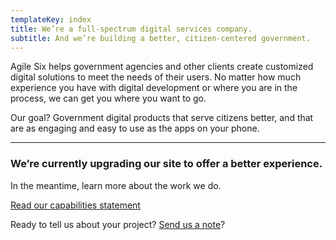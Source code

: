 ```yaml
---
templateKey: index
title: We’re a full-spectrum digital services company.
subtitle: And we’re building a better, citizen-centered government.
---
```


Agile Six helps government agencies and other clients create customized digital solutions to meet the needs of their users. No matter how much experience you have with digital development or where you are in the process, we can get you where you want to go.

Our goal? Government digital products that serve citizens better, and that are as engaging and easy to use as the apps on your phone.

--------

### We’re currently upgrading our site to offer a better experience.

In the meantime, learn more about the work we do.

<a href="/docs/agile-six-capabilities.pdf" download class="btn-link">Read our capabilities statement</a>

Ready to tell us about your project? [Send us a note](<mailto: contact@agile6.com>)?
